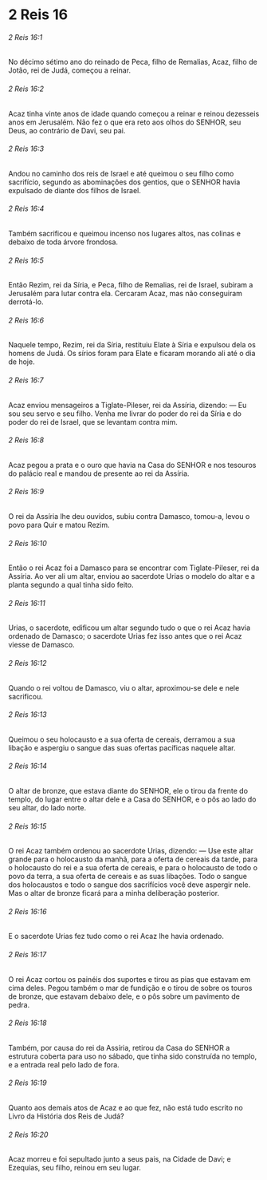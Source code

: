# 2 Reis 16

###### 2 Reis 16:1

No décimo sétimo ano do reinado de Peca, filho de Remalias, Acaz, filho de Jotão, rei de Judá, começou a reinar.

###### 2 Reis 16:2

Acaz tinha vinte anos de idade quando começou a reinar e reinou dezesseis anos em Jerusalém. Não fez o que era reto aos olhos do SENHOR, seu Deus, ao contrário de Davi, seu pai.

###### 2 Reis 16:3

Andou no caminho dos reis de Israel e até queimou o seu filho como sacrifício, segundo as abominações dos gentios, que o SENHOR havia expulsado de diante dos filhos de Israel.

###### 2 Reis 16:4

Também sacrificou e queimou incenso nos lugares altos, nas colinas e debaixo de toda árvore frondosa.

###### 2 Reis 16:5

Então Rezim, rei da Síria, e Peca, filho de Remalias, rei de Israel, subiram a Jerusalém para lutar contra ela. Cercaram Acaz, mas não conseguiram derrotá-lo.

###### 2 Reis 16:6

Naquele tempo, Rezim, rei da Síria, restituiu Elate à Síria e expulsou dela os homens de Judá. Os sírios foram para Elate e ficaram morando ali até o dia de hoje.

###### 2 Reis 16:7

Acaz enviou mensageiros a Tiglate-Pileser, rei da Assíria, dizendo: — Eu sou seu servo e seu filho. Venha me livrar do poder do rei da Síria e do poder do rei de Israel, que se levantam contra mim.

###### 2 Reis 16:8

Acaz pegou a prata e o ouro que havia na Casa do SENHOR e nos tesouros do palácio real e mandou de presente ao rei da Assíria.

###### 2 Reis 16:9

O rei da Assíria lhe deu ouvidos, subiu contra Damasco, tomou-a, levou o povo para Quir e matou Rezim.

###### 2 Reis 16:10

Então o rei Acaz foi a Damasco para se encontrar com Tiglate-Pileser, rei da Assíria. Ao ver ali um altar, enviou ao sacerdote Urias o modelo do altar e a planta segundo a qual tinha sido feito.

###### 2 Reis 16:11

Urias, o sacerdote, edificou um altar segundo tudo o que o rei Acaz havia ordenado de Damasco; o sacerdote Urias fez isso antes que o rei Acaz viesse de Damasco.

###### 2 Reis 16:12

Quando o rei voltou de Damasco, viu o altar, aproximou-se dele e nele sacrificou.

###### 2 Reis 16:13

Queimou o seu holocausto e a sua oferta de cereais, derramou a sua libação e aspergiu o sangue das suas ofertas pacíficas naquele altar.

###### 2 Reis 16:14

O altar de bronze, que estava diante do SENHOR, ele o tirou da frente do templo, do lugar entre o altar dele e a Casa do SENHOR, e o pôs ao lado do seu altar, do lado norte.

###### 2 Reis 16:15

O rei Acaz também ordenou ao sacerdote Urias, dizendo: — Use este altar grande para o holocausto da manhã, para a oferta de cereais da tarde, para o holocausto do rei e a sua oferta de cereais, e para o holocausto de todo o povo da terra, a sua oferta de cereais e as suas libações. Todo o sangue dos holocaustos e todo o sangue dos sacrifícios você deve aspergir nele. Mas o altar de bronze ficará para a minha deliberação posterior.

###### 2 Reis 16:16

E o sacerdote Urias fez tudo como o rei Acaz lhe havia ordenado.

###### 2 Reis 16:17

O rei Acaz cortou os painéis dos suportes e tirou as pias que estavam em cima deles. Pegou também o mar de fundição e o tirou de sobre os touros de bronze, que estavam debaixo dele, e o pôs sobre um pavimento de pedra.

###### 2 Reis 16:18

Também, por causa do rei da Assíria, retirou da Casa do SENHOR a estrutura coberta para uso no sábado, que tinha sido construída no templo, e a entrada real pelo lado de fora.

###### 2 Reis 16:19

Quanto aos demais atos de Acaz e ao que fez, não está tudo escrito no Livro da História dos Reis de Judá?

###### 2 Reis 16:20

Acaz morreu e foi sepultado junto a seus pais, na Cidade de Davi; e Ezequias, seu filho, reinou em seu lugar.

